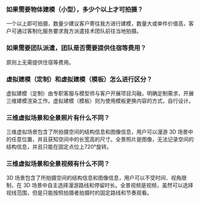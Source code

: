 ### 如果需要物体建模（小型），多少个以上才可拍摄？
一个以上即可拍摄，数量少建议客户寄往我方进行建模，数量大或单件价值高，客户可通过客制化服务要求我方派遣技术团队前往当地拍摄。

### 如果需要团队派遣，团队是否需要提供住宿等费用？
原则上无需提供住宿等费用。

### 虚拟建模（定制）和虚拟建模（模板）怎么进行区分？
虚拟建模（定制）由专职客服与模型师与客户开展项目沟融，明确定制需求，开展三维建模渲染工作。虚拟建模（模板）则为使用模板更换内容的方式，自行设计。

### 三维虚拟场景和全景照片有什么不同？
三维虚拟场景包含了所拍摄空间的结构信息和图像信息，用户可以漫游 3D 场景中的任意位置，并且获知空间中的长宽高的尺寸。全景照片是图像，无法记录空间的结构信息，并且只能在固定点位上720°旋转。

### 三维虚拟场景和全景视频有什么不同？
3D 场景包含了所拍摄空间的结构信息和图像信息，用户可以不受时间、视角限制，在 3D 场景中自主选择漫游路线和停留时长。全景视频是视频，虽然可以选择视线范围，但是只能按照拍摄者拍摄时的固定路线和节奏观看。
